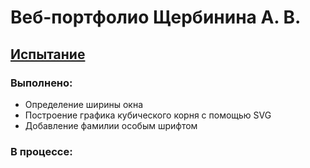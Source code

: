 # Веб-портфолио Щербинина А. В.

## [Испытание](https://kodaktor.ru/___8d0df)

### Выполнено:
+ Определение ширины окна 
+ Построение графика кубического корня с помощью SVG 
+ Добавление фамилии особым шрифтом

### В процессе:
